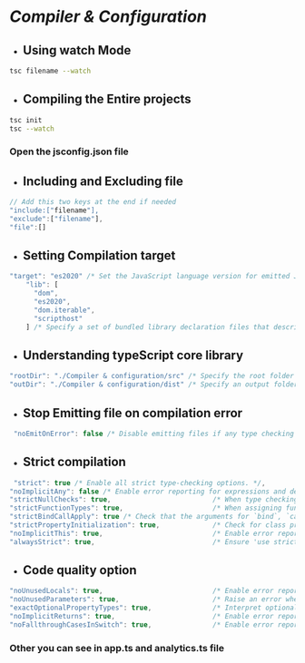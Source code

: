 # **_Compiler & Configuration_**

- ## Using watch Mode

```bash
tsc filename --watch
```

- ## Compiling the Entire projects

```bash
tsc init
tsc --watch
```

### **Open the jsconfig.json file**

- ## Including and Excluding file

```javascript
// Add this two keys at the end if needed
"include:["filename"],
"exclude":["filename"],
"file":[]

```

- ## Setting Compilation target

```javascript
"target": "es2020" /* Set the JavaScript language version for emitted JavaScript and include compatible library declarations. */,
    "lib": [
      "dom",
      "es2020",
      "dom.iterable",
      "scripthost"
    ] /* Specify a set of bundled library declaration files that describe the target runtime environment. */,

```

- ## Understanding typeScript core library

```javascript
"rootDir": "./Compiler & configuration/src" /* Specify the root folder within your source files. */,
"outDir": "./Compiler & configuration/dist" /* Specify an output folder for all emitted files. */
```

- ## Stop Emitting file on compilation error

```javascript
 "noEmitOnError": false /* Disable emitting files if any type checking errors are reported. */,

```

- ## Strict compilation

```javascript
 "strict": true /* Enable all strict type-checking options. */,
"noImplicitAny": false /* Enable error reporting for expressions and declarations with an implied `any` type.. */,
"strictNullChecks": true,                         /* When type checking, take into account `null` and `undefined`. */
"strictFunctionTypes": true,                      /* When assigning functions, check to ensure parameters and the return values are subtype-compatible. */
"strictBindCallApply": true /* Check that the arguments for `bind`, `call`, and `apply` methods match the original function. */,
"strictPropertyInitialization": true,             /* Check for class properties that are declared but not set in the constructor. */
"noImplicitThis": true,                           /* Enable error reporting when `this` is given the type `any`. */
"alwaysStrict": true,                             /* Ensure 'use strict' is always emitted. */

```

- ## Code quality option

```javascript
"noUnusedLocals": true,                           /* Enable error reporting when a local variables aren't read. */
"noUnusedParameters": true,                       /* Raise an error when a function parameter isn't read */
"exactOptionalPropertyTypes": true,               /* Interpret optional property types as written, rather than adding 'undefined'. */
"noImplicitReturns": true,                        /* Enable error reporting for codepaths that do not explicitly return in a function. */
"noFallthroughCasesInSwitch": true,               /* Enable error reporting for fallthrough cases in switch statements. */

```

### Other you can see in app.ts and analytics.ts file

